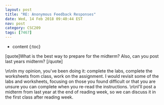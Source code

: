 ```yaml
---
layout: post
title: "RE: Anonymous Feedback Responses"
date: Wed, 14 Feb 2018 09:40:44 EST
nav: post
category: CSC209
tags: [7467]
---
```


* content
{:toc}

[quote]What is the best way to prepare for the midterm? Also, can you post last years midterm? [/quote]
<!-- more -->
<p>\n\nIn my opinion, you've been doing it: complete the labs, complete the worksheets from class, work on the assignment. I would revisit some of the labs and worksheets, focusing on those you found difficult or that you are unsure you can complete when you re-read the instructions.  \n\nI'll post a midterm from last year at the end of reading week, so we can discuss it in the first class after reading week.</p>
